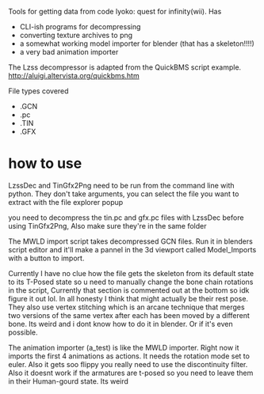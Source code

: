 Tools for getting data from code lyoko: quest for infinity(wii).
Has 
 - CLI-ish programs for decompressing
 - converting texture archives to png
 - a somewhat working model importer for blender (that has a skeleton!!!!)
 - a very bad animation importer
   
The Lzss decompressor is adapted from the QuickBMS script example.
http://aluigi.altervista.org/quickbms.htm

File types covered
 - .GCN
 - .pc
 - .TIN
 - .GFX

# how to use
LzssDec and TinGfx2Png need to be run from the command line with python. 
They don't take arguments, you can select the file you want to extract with the file explorer popup

you need to decompress the tin.pc and gfx.pc files with LzssDec before using TinGfx2Png, Also make sure they're in the same folder

The MWLD import script takes decompressed GCN files. Run it in blenders script editor and 
it'll make a pannel in the 3d viewport called Model_Imports with a button to import.

Currently I have no clue how the file gets the skeleton from its default state to its T-Posed state so u need to manually
change the bone chain rotations in the script, Currently that section is commented out at the bottom so idk figure it out lol.
In all honesty I think that might actually be their rest pose. They also use vertex stitching which is an arcane technique
that merges two versions of the same vertex after each has been moved by a different bone. Its weird and i dont know how to do it in blender.
Or if it's even possible.

The animation importer (a_test) is like the MWLD importer. Right now it imports the first 4 animations as actions. It needs the rotation mode set to euler.
Also it gets soo flippy you really need to use the discontinuity filter. Also it doesnt work if the armatures are t-posed so you need to leave them in their
Human-gourd state. Its weird
